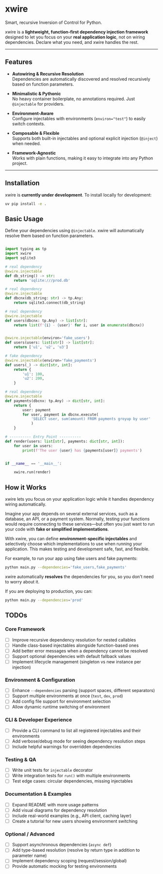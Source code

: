# xwire

Smart, recursive Inversion of Control for Python.

xwire is a **lightweight, function-first dependency injection framework** designed to let you focus on your **real application logic**, not on wiring dependencies. Declare what you need, and xwire handles the rest.

---

## Features

- **Autowiring & Recursive Resolution**  
  Dependencies are automatically discovered and resolved recursively based on function parameters.

- **Minimalistic & Pythonic**  
  No heavy container boilerplate, no annotations required. Just `@injectable` for providers.

- **Environment-Aware**  
  Configure injectables with environments (`environ="test"`) to easily switch contexts.

- **Composable & Flexible**  
  Supports both built-in injectables and optional explicit injection (`@inject`) when needed.

- **Framework-Agnostic**  
  Works with plain functions, making it easy to integrate into any Python project.

---

## Installation

xwire is **currently under development**. To install locally for development:

```bash
uv pip install -e .
```


## Basic Usage

Define your dependencies using `@injectable`. xwire will automatically resolve them based on function parameters.

```python

import typing as tp
import xwire
import sqlite3

# real dependency
@xwire.injectable
def db_string() -> str:
    return 'sqlite:///prod.db'

# real dependency
@xwire.injectable
def dbcnx(db_string: str) -> tp.Any:
    return sqlite3.connect(db_string)

# real dependency
@xwire.injectable
def users(dbcnx: tp.Any) -> list[str]:
    return list(f'{i} - {user}' for i, user in enumerate(dbcnx))


@xwire.injectable(environ='fake_users')
def users(users: list[str]) -> list[str]:
    return ['u1', 'u2', 'u3']

# fake dependency
@xwire.injectable(environ='fake_payments')
def users(_) -> dict[str, int]:
    return {
        'u1': 100,
        'u2': 200,
    }

# real dependency
@xwire.injectable
def payments(dbcnx: tp.Any) -> dict[str, int]:
    return {
        user: payment 
        for user, payment in dbcnx.execute(
            'SELECT user, sum(amount) FROM payments groyup by user'
            )
    }   

# ---------- Entry Point ----------
def render(users: list[str], payments: dict[str, int]):
    for user in users:
        print(f'The user {user} has {payments[user]} payments')


if __name__ == '__main__':

    xwire.run(render)

```


## How it Works

xwire lets you focus on your application logic while it handles dependency wiring automatically.  

Imagine your app depends on several external services, such as a database, an API, or a payment system. Normally, testing your functions would require connecting to these services—but often you just want to run your code with **fake or simplified implementations**.

With xwire, you can define **environment-specific injectables** and selectively choose which implementations to use when running your application. This makes testing and development safe, fast, and flexible.

For example, to run your app using fake users and fake payments:

```bash
python main.py --dependencies='fake_users,fake_payments'
``` 


xwire automatically **resolves** the dependencies for you, so you don't need to worry about it.


If you are deploying to production, you can:

```bash
python main.py --dependencies='prod'
```


## TODOs

### Core Framework
- [ ] Improve recursive dependency resolution for nested callables
- [ ] Handle class-based injectables alongside function-based ones
- [ ] Add better error messages when a dependency cannot be resolved
- [ ] Support optional dependencies with default fallback values
- [ ] Implement lifecycle management (singleton vs new instance per injection)

### Environment & Configuration
- [ ] Enhance `--dependencies` parsing (support spaces, different separators)
- [ ] Support multiple environments at once (`test`, `dev`, `prod`)
- [ ] Add config file support for environment selection
- [ ] Allow dynamic runtime switching of environment

### CLI & Developer Experience
- [ ] Provide a CLI command to list all registered injectables and their environments
- [ ] Add verbose/debug mode for seeing dependency resolution steps
- [ ] Include helpful warnings for overridden dependencies

### Testing & QA
- [ ] Write unit tests for `injectable` decorator
- [ ] Write integration tests for `run()` with multiple environments
- [ ] Test edge cases: circular dependencies, missing injectables

### Documentation & Examples
- [ ] Expand README with more usage patterns
- [ ] Add visual diagrams for dependency resolution
- [ ] Include real-world examples (e.g., API client, caching layer)
- [ ] Create a tutorial for new users showing environment switching

### Optional / Advanced
- [ ] Support asynchronous dependencies (`async def`)
- [ ] Add type-based resolution (resolve by return type in addition to parameter name)
- [ ] Implement dependency scoping (request/session/global)
- [ ] Provide automatic mocking for testing environments
